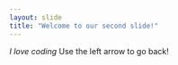 ```yaml
---
layout: slide
title: "Welcome to our second slide!"
---
```

_I love coding_
Use the left arrow to go back!
